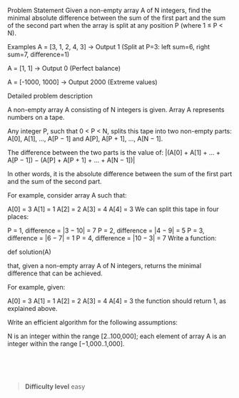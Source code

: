 Problem Statement
Given a non-empty array A of N integers, find the minimal absolute difference between the sum of the first part and the sum of the second part when the array is split at any position P (where 1 ≤ P < N).

Examples
A = [3, 1, 2, 4, 3] → Output 1 (Split at P=3: left sum=6, right sum=7, difference=1)

A = [1, 1] → Output 0 (Perfect balance)

A = [-1000, 1000] → Output 2000 (Extreme values)



Detailed problem description

A non-empty array A consisting of N integers is given. Array A represents numbers on a tape.

Any integer P, such that 0 < P < N, splits this tape into two non-empty parts: A[0], A[1], ..., A[P − 1] and A[P], A[P + 1], ..., A[N − 1].

The difference between the two parts is the value of: |(A[0] + A[1] + ... + A[P − 1]) − (A[P] + A[P + 1] + ... + A[N − 1])|

In other words, it is the absolute difference between the sum of the first part and the sum of the second part.

For example, consider array A such that:

  A[0] = 3
  A[1] = 1
  A[2] = 2
  A[3] = 4
  A[4] = 3
We can split this tape in four places:

P = 1, difference = |3 − 10| = 7
P = 2, difference = |4 − 9| = 5
P = 3, difference = |6 − 7| = 1
P = 4, difference = |10 − 3| = 7
Write a function:

def solution(A)

that, given a non-empty array A of N integers, returns the minimal difference that can be achieved.

For example, given:

  A[0] = 3
  A[1] = 1
  A[2] = 2
  A[3] = 4
  A[4] = 3
the function should return 1, as explained above.

Write an efficient algorithm for the following assumptions:

N is an integer within the range [2..100,000];
each element of array A is an integer within the range [−1,000..1,000].



<br><br><br>

> **Difficulty level**
> easy